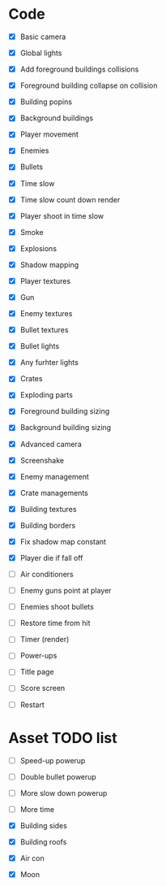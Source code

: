 # Code

- [x] Basic camera 
- [x] Global lights
- [x] Add foreground buildings collisions
- [x] Foreground building collapse on collision
- [x] Building popins
- [x] Background buildings
- [x] Player movement
- [x] Enemies
- [x] Bullets
- [x] Time slow
- [x] Time slow count down render
- [x] Player shoot in time slow
- [x] Smoke
- [x] Explosions 
- [x] Shadow mapping
- [x] Player textures
- [x] Gun
- [x] Enemy textures
- [x] Bullet textures
- [x] Bullet lights
- [x] Any furhter lights
- [x] Crates
- [x] Exploding parts
- [x] Foreground building sizing
- [x] Background building sizing
- [x] Advanced camera
- [x] Screenshake
- [x] Enemy management
- [x] Crate managements
- [x] Building textures
- [x] Building borders
- [x] Fix shadow map constant
- [x] Player die if fall off

- [ ] Air conditioners

- [ ] Enemy guns point at player
- [ ] Enemies shoot bullets

- [ ] Restore time from hit

- [ ] Timer (render)

- [ ] Power-ups

- [ ] Title page
- [ ] Score screen
- [ ] Restart

# Asset TODO list

- [ ] Speed-up powerup
- [ ] Double bullet powerup
- [ ] More slow down powerup
- [ ] More time

- [x] Building sides
- [x] Building roofs
- [x] Air con
- [x] Moon
